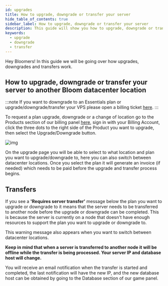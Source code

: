 ```yaml
---
id: upgrades
title: How to upgrade, downgrade or transfer your server
hide_table_of_contents: true
sidebar_label: How to upgrade, downgrade or transfer your server
description: This guide will show you how to upgrade, downgrade or transfer your server
keywords:
  - upgrade
  - downgrade
  - transfer
---
```


Hey Bloomers! In this guide we will be going over how upgrades, downgrades and transfers work.

## How to upgrade, downgrade or transfer your server to another Bloom datacenter location

:::note
If you want to downgrade to an Essentials plan or upgrade/downgrade/transfer your VPS please open a billing ticket [here](https://billing.bloom.host/submitticket.php).
:::

To request a plan upgrade, downgrade or a change of location go to the Products section of our billing panel [here](https://billing.bloom.host/clientarea.php?action=services), sign in with your Billing Account, click the three dots to the right side of the Product you want to upgrade, then select the Upgrade/Downgrade button.

![img](/discord/upgrade.png)

On the upgrade page you will be able to select to what location and plan you want to upgrade/downgrade to, here you can also switch between datacenter locations. Once you select the plan it will generate an invoice (if needed) which needs to be paid before the upgrade and transfer process begins.

## Transfers

If you see a **'Requires server transfer'** message below the plan you want to upgrade or downgrade to it means that the server needs to be transferred to another node before the upgrade or downgrade can be completed. This is because the server is currently on a node that doesn't have enough resources to support the plan you want to upgrade or downgrade to.

This warning message also appears when you want to switch between datacenter locations.

**Keep in mind that when a server is transferred to another node it will be offline while the transfer is being processed. Your server IP and database host will change.**

You will receive an email notification when the transfer is started and completed, the last notification will have the new IP, and the new database host can be obtained by going to the Database section of our game panel.
